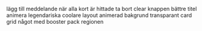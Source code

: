lägg till meddelande när alla kort är hittade
ta bort clear knappen
bättre titel
animera legendariska
coolare layout
    animerad bakgrund
    transparant card grid
    något med booster pack regionen